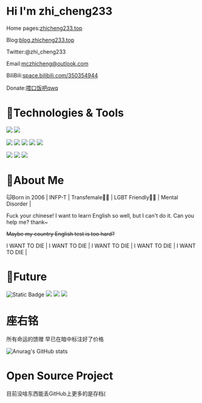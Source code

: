 # Hi I'm zhi_cheng233

Home pages:[zhicheng233.top](https://zhicheng233.top)

Blog:[blog.zhicheng233.top](https://blog.zhicheng233.top)

Twitter:@zhi_cheng233

Email:[mczhicheng@outlook.com](mailto:mczhicheng@outlook.com)

BiliBili:[space.bilibili.com/350354944](https://space.bilibili.com/350354944)

Donate:[喂口饭吧qwq](https://zhicheng233.top/Donate/)

# 🧰Technologies & Tools
![](https://img.shields.io/badge/11-OS?style=flat&logo=windows11&label=Windows&color=%230078D4)
![](https://img.shields.io/badge/Arch%20Linux-IDE?style=flat&logo=archlinux&logoColor=ffffff&label=OS&color=%231793D1)

![](https://img.shields.io/badge/IntelliJ%20IDEA-IDE?style=flat&logo=intellijidea&logoColor=ffffff&label=IDE&color=3cc4ff)
![](https://img.shields.io/badge/PyCharm-IDE?style=flat&logo=pycharm&logoColor=ffffff&label=IDE&color=ffe108)
![](https://img.shields.io/badge/Visual%20Studio%202022-IDE?style=flat&logo=visualstudio&logoColor=ffffff&label=IDE&color=%235C2D91)
![](https://img.shields.io/badge/Android%20Studio-IDE?style=flat&logo=androidstudio&logoColor=ffffff&label=IDE&color=%233DDC84)
![](https://img.shields.io/badge/Visual%20Studio%20Code-Editor?style=flat&logo=visualstudiocode&logoColor=ffffff&label=Editor&color=%23007ACC)

![](https://img.shields.io/badge/Java-Code?style=flat&logo=openjdk&logoColor=ffffff&label=Code&color=%23F80000)
![](https://img.shields.io/badge/Python-Code?style=flat&logo=python&logoColor=ffffff&label=Code&color=ffe108)
![](https://img.shields.io/badge/C%23-Code?style=flat&logo=csharp&logoColor=ffffff&label=Code&color=%23512BD4)

# 📌About Me

🐱Born in 2006 | INFP-T | Transfemale🏳‍⚧ | LGBT Friendly🏳️‍🌈 | Mental Disorder |

Fuck your chinese! I want to learn English so well, but  I can't do it. Can you help me? thank~

~~Maybe my country English test is too hard?~~

I WANT TO DIE | I WANT TO DIE | I WANT TO DIE | I WANT TO DIE | I WANT TO DIE |

# 🌈Future
![Static Badge](https://img.shields.io/badge/Rust-Code?logo=rust&label=Code&color=E64D21)
![](https://img.shields.io/badge/C%2B%2B-Code?style=flat&logo=cplusplus&logoColor=ffffff&label=Code&color=%2300599C)
![](https://img.shields.io/badge/QT-Framework?style=flat&logo=qt&logoColor=ffffff&label=Framework&color=%2341CD52)
![](https://img.shields.io/badge/React-Framework?style=flat&logo=react&logoColor=ffffff&label=Framework&color=%2361DAFB)

# 座右铭
所有命运的馈赠 早已在暗中标注好了价格

![Anurag's GitHub stats](https://github-readme-stats.vercel.app/api?username=zhicheng233&bg_color=30,e96443,904e95&title_color=fff&text_color=fff)

# Open Source Project
目前没啥东西能丢GitHub上更多的是存档(
